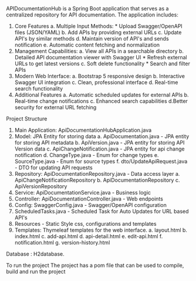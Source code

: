APIDocumentationHub is a Spring Boot application that serves as a centralized repository for API documentation. 
The application includes: 
1. Core Features 
   a. Multiple Input Methods: * Upload Swagger/OpenAPI files (JSON/YAML) 
   b. Add APIs by providing external URLs 
   c. Update API's by similar methods
   d. Maintain version of API's and sends notification
   e. Automatic content fetching and normalization 
2. Management Capabilities: 
   a. View all APIs in a searchable directory 
   b. Detailed API documentation viewer with Swagger UI * Refresh external URLs to get latest versions 
   c. Soft delete functionality * Search and filter APIs 
3. Modern Web Interface: 
   a. Bootstrap 5 responsive design 
   b. Interactive Swagger UI integration 
   c. Clean, professional interface 
   d. Real-time search functionality 
4. Additional Features 
   a. Automatic scheduled updates for external APIs 
   b. Real-time change notifications 
   c. Enhanced search capabilities 
   d.Better security for external URL fetching

Project Structure 
1. Main Application: ApiDocumentationHubApplication.java 
2. Model: JPA Entity for storing data
   a. ApiDocumentation.java - JPA entity for storing API metadata 
   b. ApiVersion.java - JPA entity for storing API Version data
   c. ApiChangeNotification.java - JPA entity for api change notification
   d. ChangeType.java - Enum for change types
   e. SourceType.java - Enum for source types
   f. dto/UpdateApiRequest.java - DTO for updating API requests
3. Repository: ApiDocumentationRepository.java - Data access layer
   a. ApiChangeNotificationRepository
   b. ApiDocumentationRepository
   c. ApiVersionRepository
4. Service: ApiDocumentationService.java - Business logic
5. Controller: ApiDocumentationController.java - Web endpoints
6. Config: SwaggerConfig.java - Swagger/OpenAPI configuration
7. ScheduledTasks.java - Scheduled Task for Auto Updates for URL based API's
8. Resources - Static Style css, configurations and templates
8. Templates: Thymeleaf templates for the web interface.
   a. layout.html
   b. index.html
   c. add-api.html
   d. api-detail.html
   e. edit-api.html
   f. notification.html
   g. version-history.html

Database : H2database.

To run the project 
The project has a pom file that can be used to compile, build and run the project
